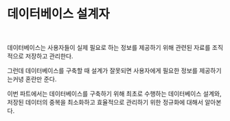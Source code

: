 # 데이터베이스 설계자
<br/>

데이터베이스는 사용자들이 실제 필요로 하는 정보를 제공하기 위해 관련된 자료를 조직적으로 저장하고 관리한다.

그런데 데이터베이스를 구축할 때 설계가 잘못되면 사용자에게 필요한 정보를 제공하기는커녕 혼란만 준다.

이번 파트에서는 데이터베이스를 구축하기 위해 최초로 수행하는 데이터베이스 설계와, 저장된 데이터의 중복을 최소화하고 효율적으로 관리하기 위한 정규화에 대해서 알아본다.